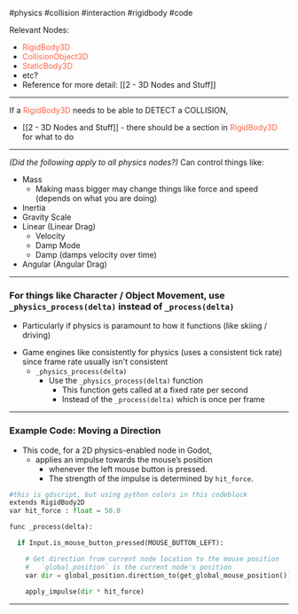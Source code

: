#physics #collision #interaction #rigidbody #code

Relevant Nodes:
+ <span style="color:tomato;">RigidBody3D</span>
+ <span style="color:tomato;">CollisionObject3D</span>
+ <span style="color:tomato;">StaticBody3D</span>
+ etc?
+ Reference for more detail: [[2 - 3D Nodes and Stuff]]
---
If a <span style="color:tomato;">RigidBody3D</span> needs to be able to DETECT a COLLISION,
+ [[2 - 3D Nodes and Stuff]] - there should be a section in <span style="color:tomato;">RigidBody3D</span> for what to do
---
_(Did the following apply to all physics nodes?)_
Can control things like:
  + Mass
	  + Making mass bigger may change things like force and speed (depends on what you are doing)
  + Inertia
  + Gravity Scale
  + Linear (Linear Drag)
	  + Velocity
	  + Damp Mode
	  + Damp (damps velocity over time)
  + Angular (Angular Drag)

---
### For things like Character / Object Movement, use `_physics_process(delta)` instead of `_process(delta)`
+ Particularly if physics is paramount to how it functions (like skiing / driving)
* Game engines like consistently for physics (uses a consistent tick rate) since frame rate usually isn't consistent
	* `_physics_process(delta)`
		* Use the `_physics_process(delta)` function
			* This function gets called at a fixed rate per second
			* Instead of the `_process(delta)` which is once per frame
---
### Example Code: Moving a Direction

+ This code, for a 2D physics-enabled node in Godot, 
	+ applies an impulse towards the mouse’s position 
		+ whenever the left mouse button is pressed. 
		+ The strength of the impulse is determined by `hit_force`.

```python
#this is gdscript, but using python colors in this codeblock
extends RigidBody2D
var hit_force : float = 50.0

func _process(delta):

  if Input.is_mouse_button_pressed(MOUSE_BUTTON_LEFT):

	# Get direction from current node location to the mouse position
	#   `global_position` is the current node's position
    var dir = global_position.direction_to(get_global_mouse_position())
    
    apply_impulse(dir * hit_force)
```

---